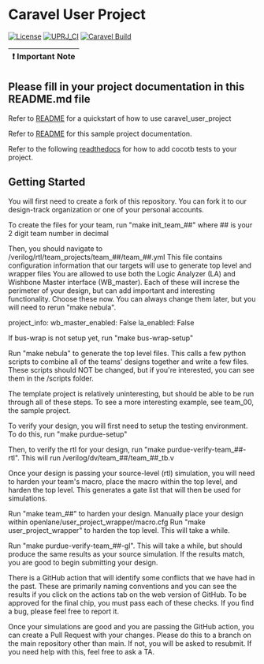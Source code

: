 # Caravel User Project

[![License](https://img.shields.io/badge/License-Apache%202.0-blue.svg)](https://opensource.org/licenses/Apache-2.0) [![UPRJ_CI](https://github.com/efabless/caravel_project_example/actions/workflows/user_project_ci.yml/badge.svg)](https://github.com/efabless/caravel_project_example/actions/workflows/user_project_ci.yml) [![Caravel Build](https://github.com/efabless/caravel_project_example/actions/workflows/caravel_build.yml/badge.svg)](https://github.com/efabless/caravel_project_example/actions/workflows/caravel_build.yml)

| :exclamation: Important Note            |
|-----------------------------------------|

## Please fill in your project documentation in this README.md file 

Refer to [README](docs/source/index.rst#section-quickstart) for a quickstart of how to use caravel_user_project

Refer to [README](docs/source/index.rst) for this sample project documentation. 

Refer to the following [readthedocs](https://caravel-sim-infrastructure.readthedocs.io/en/latest/index.html) for how to add cocotb tests to your project. 


## Getting Started

You will first need to create a fork of this repository.  You can fork it to our design-track organization or one of your personal accounts.

To create the files for your team, run "make init_team_##" where ## is your 2 digit team number in decimal

Then, you should navigate to /verilog/rtl/team_projects/team_##/team_##.yml
This file contains configuration information that our targets will use to generate top level and wrapper files
You are allowed to use both the Logic Analyzer (LA) and Wishbone Master interface (WB_master).  Each of these
will increse the perimeter of your design, but can add important and interesting functionality.  Choose these
now.  You can always change them later, but you will need to rerun "make nebula".

project_info:
  wb_master_enabled: False
  la_enabled: False

If bus-wrap is not setup yet, run "make bus-wrap-setup"

Run "make nebula" to generate the top level files.  This calls a few python scripts to combine all of the
teams' designs together and write a few files.  These scripts should NOT be changed, but if you're interested,
you can see them in the /scripts folder.

The template project is relatively uninteresting, but should be able to be run through all of these steps.
To see a more interesting example, see team_00, the sample project.

To verify your design, you will first need to setup the testing environment.  To do this, run "make purdue-setup"

Then, to verify the rtl for your design, run "make purdue-verify-team_##-rtl".  This will run /verilog/dv/team_##/team_##_tb.v

Once your design is passing your source-level (rtl) simulation, you will need to harden your team's macro, place the macro within the top level, and harden the top level.  This generates a gate list that will then be used for simulations.

Run "make team_##" to harden your design.
Manually place your design within openlane/user_project_wrapper/macro.cfg
Run "make user_project_wrapper" to harden the top level.  This will take a while.

Run "make purdue-verify-team_##-gl".  This will take a while, but should produce the same results as your source simulation.  If the results match, you are good to begin submitting your design.

There is a GitHub action that will identify some conflicts that we have had in the past.  These are primarily naming conventions and you can see the results if you click on the actions tab on the web version of GitHub.  To be approved for the final chip, you must pass each of these checks.  If you find a bug, please feel free to report it.

Once your simulations are good and you are passing the GitHub action, you can create a Pull Request with your changes.  Please do this to a branch on the main repository other than main.  If not, you will be asked to resubmit.  If you need help with this, feel free to ask a TA.
